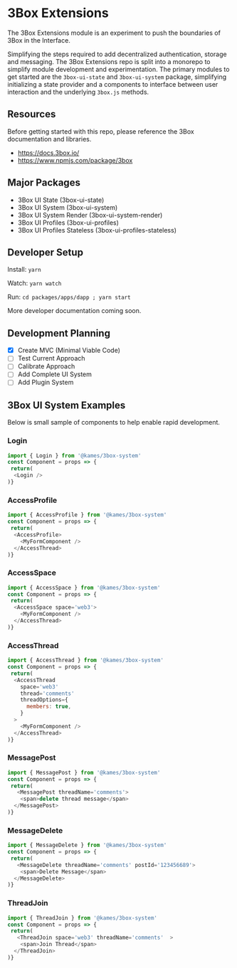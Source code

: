 # 3Box Extensions
The 3Box Extensions module is an experiment to push the boundaries of 3Box in the Interface.

Simplifying the steps required to add decentralized authentication, storage and messaging. The 3Box Extensions repo is split into a monorepo to simplify module development and experimentation. The primary modules to get started are the `3box-ui-state` and `3box-ui-system` package, simplifying initializing a state provider and a components to interface between user interaction and the underlying `3box.js` methods.

## Resources
Before getting started with this repo, please reference the 3Box documentation and libraries.
- https://docs.3box.io/
- https://www.npmjs.com/package/3box

## Major Packages
- 3Box UI State (3box-ui-state)
- 3Box UI System (3box-ui-system)
- 3Box UI System Render (3box-ui-system-render)
- 3Box UI Profiles (3box-ui-profiles)
- 3Box UI Profiles Stateless (3box-ui-profiles-stateless)

## Developer Setup

Install: `yarn`

Watch: `yarn watch`

Run: `cd packages/apps/dapp ; yarn start`

More developer documentation coming soon.

## Development Planning
- [x] Create MVC (Minimal Viable Code)
- [ ] Test Current Approach
- [ ] Calibrate Approach
- [ ] Add Complete UI System
- [ ] Add Plugin System

## 3Box UI System Examples
Below is small sample of components to help enable rapid development.


### Login
```js
import { Login } from '@kames/3box-system'
const Component = props => { 
 return(
  <Login />
)}
```

### AccessProfile
```js
import { AccessProfile } from '@kames/3box-system'
const Component = props => { 
 return(
  <AccessProfile>
    <MyFormComponent />
  </AccessThread>
)}
```

### AccessSpace
```js
import { AccessSpace } from '@kames/3box-system'
const Component = props => { 
 return(
  <AccessSpace space='web3'>
    <MyFormComponent />
  </AccessThread>
)}
```

### AccessThread
```js
import { AccessThread } from '@kames/3box-system'
const Component = props => { 
 return(
  <AccessThread
    space='web3'
    thread='comments'
    threadOptions={
      members: true,
    }
  >
    <MyFormComponent />
  </AccessThread>
)}
```

### MessagePost
```js
import { MessagePost } from '@kames/3box-system'
const Component = props => { 
 return(
   <MessagePost threadName='comments'>
    <span>delete thread message</span>
  </MessagePost>
)}
```

### MessageDelete
```js
import { MessageDelete } from '@kames/3box-system'
const Component = props => { 
 return(
   <MessageDelete threadName='comments' postId='123456689'>
    <span>Delete Message</span>
  </MessageDelete>
)}
```

### ThreadJoin
```js
import { ThreadJoin } from '@kames/3box-system'
const Component = props => { 
 return(
   <ThreadJoin space='web3' threadName='comments'  >
    <span>Join Thread</span>
  </ThreadJoin>
)}
```